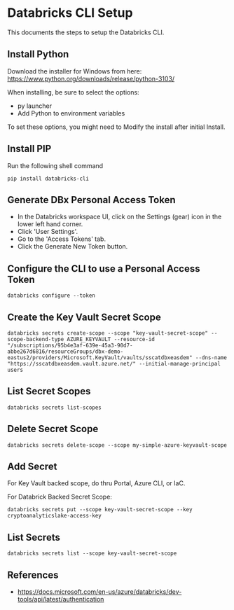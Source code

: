 # Databricks CLI Setup

This documents the steps to setup the Databricks CLI.

## Install Python

Download the installer for Windows from here:  <https://www.python.org/downloads/release/python-3103/>

When installing, be sure to select the options:

- py launcher
- Add Python to environment variables

To set these options, you might need to Modify the install after initial Install.

## Install PIP

Run the following shell command

    pip install databricks-cli

## Generate DBx Personal Access Token

- In the Databricks workspace UI, click on the Settings (gear) icon in the lower left hand corner.
- Click 'User Settings'.
- Go to the 'Access Tokens' tab.
- Click the Generate New Token button.

## Configure the CLI to use a Personal Access Token

    databricks configure --token

## Create the Key Vault Secret Scope

    databricks secrets create-scope --scope "key-vault-secret-scope" --scope-backend-type AZURE_KEYVAULT --resource-id "/subscriptions/95b4e3af-639e-45a3-90d7-abbe267d6816/resourceGroups/dbx-demo-eastus2/providers/Microsoft.KeyVault/vaults/sscatdbxeasdem" --dns-name "https://sscatdbxeasdem.vault.azure.net/" --initial-manage-principal users

## List Secret Scopes

    databricks secrets list-scopes

## Delete Secret Scope

    databricks secrets delete-scope --scope my-simple-azure-keyvault-scope

## Add Secret

For Key Vault backed scope, do thru Portal, Azure CLI, or IaC.

For Databrick Backed Secret Scope:

    databricks secrets put --scope key-vault-secret-scope --key cryptoanalyticslake-access-key

## List Secrets

    databricks secrets list --scope key-vault-secret-scope

## References

- <https://docs.microsoft.com/en-us/azure/databricks/dev-tools/api/latest/authentication>

